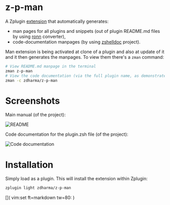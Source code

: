 # z-p-man

A Zplugin [extension](../Z-PLUGINS/) that automatically generates:

  - man pages for all plugins and snippets (out of plugin README.md files by
    using [ronn](https://github.com/rtomayko/ronn) converter),
  - code-documentation manpages (by using
    [zshelldoc](https://github.com/zdharma/zshelldoc) project).

Man extension is being activated at clone of a plugin and also at update of it
and it then generates the manpages. To view them there's a `zman` command:

```zsh
# View README.md manpage in the terminal
zman z-p-man
# View the code documentation (via the full plugin name, as demonstrated)
zman -c zdharma/z-p-man
```

# Screenshots

Main manual (of the project):

![README](https://raw.githubusercontent.com/zdharma/z-p-zman/master/images/zman-readme.png)

Code documentation for the plugin.zsh file (of the project):

![Code documentation](https://raw.githubusercontent.com/zdharma/z-p-zman/master/images/zman-cd.png)

# Installation

Simply load as a plugin. This will install the extension within Zplugin:

```zsh
zplugin light zdharma/z-p-man
```

[]( vim:set ft=markdown tw=80: )

